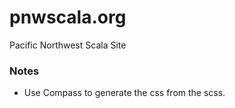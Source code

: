 pnwscala.org
========

Pacific Northwest Scala Site

### Notes

* Use Compass to generate the css from the scss.


